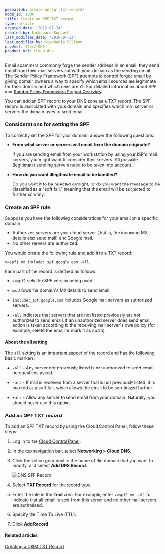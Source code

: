 ```yaml
---
permalink: create-an-spf-txt-record/
node_id: 1500
title: Create an SPF TXT record
type: article
created_date: '2012-07-24'
created_by: Rackspace Support
last_modified_date: '2016-04-13'
last_modified_by: Stephanie Fillmon
product: Cloud DNS
product_url: cloud-dns
---
```


Email spammers commonly forge the sender address in an email; they send
email from their mail servers but with your domain as the sending email.
The Sender Policy Framework (SPF) attempts to control forged email by
giving domain owners a way to specify which email sources are legitimate
for their domain and which ones aren't. For detailed information about
SPF, see [Sender Policy Framework Project Overview](http://www.openspf.org/).

You can add an SPF record to your DNS zone as a TXT record. The SPF
record is associated with your domain and specifies which mail server or
servers the domain uses to send email.

### Considerations for setting the SPF

To correctly set the SPF for your domain, answer the following
questions:

- **From what server or servers will email from the domain originate?**

  If you are sending email from your workstation by using your ISP's mail servers, you might want to consider their servers. All possible (legitimate) sending servers need to be taken into account.

- **How do you want illegitimate email to be handled?**

  Do you want it to be rejected outright, or do you want the message to be classified as a "soft fail," meaning that the email will be subjected to further scrutiny.

### Create an SPF rule

Suppose you have the following considerations for your email on a
specific domain:

-   Authorized servers are your cloud server (that is, the incoming MX
    details also send mail) and Google mail.
-   No other servers are authorized.

You would create the following rule and add it to a TXT record:

    v=spf1 mx include:_spf.google.com -all

Each part of the record is defined as follows:

-   `v=spf1` sets the SPF version being used.

-   `mx` allows the domain's MX details to send email.

-   `include:_spf.google.com` includes Google mail servers as
    authorized servers.

-   `-all` indicates that servers that are not listed previously are
    *not* authorized to send email. If an unauthorized server does send
    email, action is taken according to the receiving mail server's own
    policy (for example, delete the email or mark it as spam).

#### About the all setting

The `all` setting is an important aspect of the record and has the
following basic markers:

- `-all` - Any server not previously listed is not authorized to
    send email, no questions asked.

- `~all` - If mail is received from a server that is not previously
    listed, it is marked as a soft fail, which allows the email to be
    scrutinized further.

- `+all` - Allow any server to send email from your domain.
    Naturally, you should never use this option.

### Add an SPF TXT record

To add an SPF TXT record by using the Cloud Control Panel, follow these
steps:

1.  Log in to the [Cloud Control Panel](https://mycloud.rackspace.com/).

2.  In the top navigation bar, select **Networking > Cloud DNS**.

3.  Click the action gear next to the name of the domain that you want
    to modify, and select **Add DNS Record**.

    <img src="{% asset_path cloud-dns/create-an-spf-txt-record/SPF%20Record%20DNS.png %}" alt="DNS SPF Record" />

4.  Select **TXT Record** for the record type.

5.  Enter the rule in the **Text** area. For example, enter
    `v=spf1 mx -all` to indicate that all email is sent from this server
    and no other mail servers are authorized.

6.  Specify the Time To Live (TTL).

7.  Click **Add Record**.

#### Related articles

[Creating a DKIM TXT Record](/how-to/create-a-dkim-txt-record)
